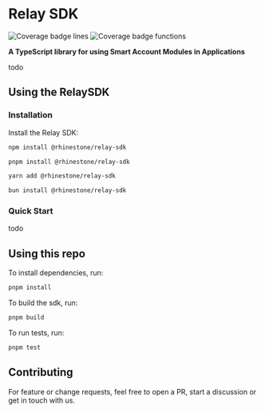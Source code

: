 # Relay SDK

![Coverage badge lines](https://raw.githubusercontent.com/rhinestonewtf/module-sdk/main/badges/badge-lines.svg)
![Coverage badge functions](https://raw.githubusercontent.com/rhinestonewtf/module-sdk/main/badges/badge-functions.svg)

**A TypeScript library for using Smart Account Modules in Applications**

todo

## Using the RelaySDK

### Installation

Install the Relay SDK:

```bash
npm install @rhinestone/relay-sdk
```

```bash
pnpm install @rhinestone/relay-sdk
```

```bash
yarn add @rhinestone/relay-sdk
```

```bash
bun install @rhinestone/relay-sdk
```

### Quick Start

todo

## Using this repo

To install dependencies, run:

```bash
pnpm install
```

To build the sdk, run:

```bash
pnpm build
```

To run tests, run:

```bash
pnpm test
```

## Contributing

For feature or change requests, feel free to open a PR, start a discussion or get in touch with us.
